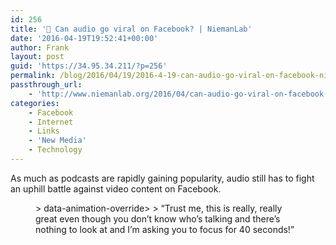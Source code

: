 ```yaml
---
id: 256
title: '🔗 Can audio go viral on Facebook? | NiemanLab'
date: '2016-04-19T19:52:41+00:00'
author: Frank
layout: post
guid: 'https://34.95.34.211/?p=256'
permalink: /blog/2016/04/19/2016-4-19-can-audio-go-viral-on-facebook-niemanlab/
passthrough_url:
    - 'http://www.niemanlab.org/2016/04/can-audio-go-viral-on-facebook-heres-what-happened-when-npr-ran-an-experiment-for-a-month/'
categories:
    - Facebook
    - Internet
    - Links
    - 'New Media'
    - Technology
---
```


As much as podcasts are rapidly gaining popularity, audio still has to fight an uphill battle against video content on Facebook.

<figure>> data-animation-override&gt;  
> <span>“</span>Trust me, this is really, really great even though you don’t know who’s talking and there’s nothing to look at and I’m asking you to focus for 40 seconds!<span>”</span>

</figure><div class="
          image-block-outer-wrapper
          layout-caption-hidden
          design-layout-inline
          
          
          
        " data-test="image-block-inline-outer-wrapper"><figure class="
              sqs-block-image-figure
              intrinsic
            " style="max-width:990px;"><div class="image-block-wrapper" data-animation-override="" data-animation-role="image"><div class="sqs-image-shape-container-element
              
          
        
              has-aspect-ratio
            " style="
                position: relative;
                
                  padding-bottom:58.48484802246094%;
                
                overflow: hidden;
              "><noscript>![](https://images.squarespace-cdn.com/content/v1/5070e334e4b00907bc18faef/1461095426616-GW6NBMZR5RCPNQ6AGBL7/image-asset.jpeg)</noscript>![](https://images.squarespace-cdn.com/content/v1/5070e334e4b00907bc18faef/1461095426616-GW6NBMZR5RCPNQ6AGBL7/image-asset.jpeg)</div></div></figure></div>Can audio go viral on Facebook? Here’s what happened when NPR ran an experiment for a month | [NiemanLab](http://www.niemanlab.org/2016/04/can-audio-go-viral-on-facebook-heres-what-happened-when-npr-ran-an-experiment-for-a-month/)